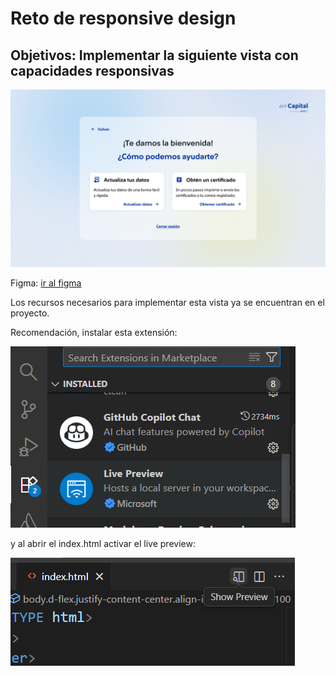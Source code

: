 # Reto de responsive design

## Objetivos: Implementar la siguiente vista con capacidades responsivas

![Proyecto Test](view.png)

Figma: [ir al figma](https://www.figma.com/design/OUsjaZqabvpyJAFfsktA4i/Handoff-Avatar-F02?node-id=1483-5274&t=uzAl1MOItMhQ3Y2O-0)

Los recursos necesarios para implementar esta vista ya se encuentran en el proyecto.

Recomendación, instalar esta extensión: 

![Proyecto Test](extension.png)

y al abrir el index.html activar el live preview:

![Proyecto Test](preview.png)